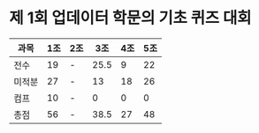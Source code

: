 # 제 1회 업데이터 학문의 기초 퀴즈 대회
|과목|1조|2조|3조|4조|5조|
|---|---|---|---|---|---|
|전수|19|-|25.5|9|22|
|미적분|27|-|13|18|26|
|컴프|10|-|0|0|0|
|총점|56|-|38.5|27|48|
